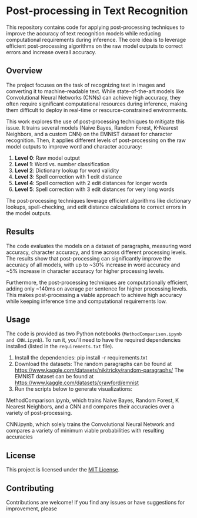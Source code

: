 # Post-processing in Text Recognition

This repository contains code for applying post-processing techniques to improve the accuracy of text recognition models while reducing computational requirements during inference. The core idea is to leverage efficient post-processing algorithms on the raw model outputs to correct errors and increase overall accuracy.

## Overview

The project focuses on the task of recognizing text in images and converting it to machine-readable text. While state-of-the-art models like Convolutional Neural Networks (CNNs) can achieve high accuracy, they often require significant computational resources during inference, making them difficult to deploy in real-time or resource-constrained environments.

This work explores the use of post-processing techniques to mitigate this issue. It trains several models (Naive Bayes, Random Forest, K-Nearest Neighbors, and a custom CNN) on the EMNIST dataset for character recognition. Then, it applies different levels of post-processing on the raw model outputs to improve word and character accuracy:

1. **Level 0**: Raw model output
2. **Level 1**: Word vs. number classification
3. **Level 2**: Dictionary lookup for word validity
4. **Level 3**: Spell correction with 1 edit distance
5. **Level 4**: Spell correction with 2 edit distances for longer words
6. **Level 5**: Spell correction with 3 edit distances for very long words

The post-processing techniques leverage efficient algorithms like dictionary lookups, spell-checking, and edit distance calculations to correct errors in the model outputs.

## Results

The code evaluates the models on a dataset of paragraphs, measuring word accuracy, character accuracy, and time across different processing levels. The results show that post-processing can significantly improve the accuracy of all models, with up to ~30% increase in word accuracy and ~5% increase in character accuracy for higher processing levels.

Furthermore, the post-processing techniques are computationally efficient, adding only ~140ms on average per sentence for higher processing levels. This makes post-processing a viable approach to achieve high accuracy while keeping inference time and computational requirements low.

## Usage

The code is provided as two Python notebooks (`MethodComparison.ipynb and CNN.ipynb`). To run it, you'll need to have the required dependencies installed (listed in the `requirements.txt` file).

1. Install the dependencies:
pip install -r requirements.txt
2. Download the datasets:
The random paragraphs can be found at https://www.kaggle.com/datasets/nikitricky/random-paragraphs/
The EMNIST dataset can be found at https://www.kaggle.com/datasets/crawford/emnist
3. Run the scripts below to generate visualizations:
   
MethodComparison.ipynb, which trains Naive Bayes, Random Forest, K Nearest Neighbors, and a CNN and compares their accuracies over a variety of post-processing.

CNN.ipynb, which solely trains the Convolutional Neural Network and compares a variety of minimum viable probabilities with resulting accuracies

## License

This project is licensed under the [MIT License](LICENSE).

## Contributing

Contributions are welcome! If you find any issues or have suggestions for improvement, please 
